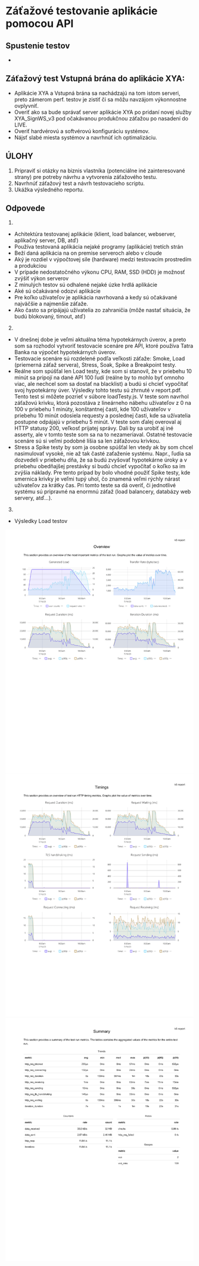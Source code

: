 # Záťažové testovanie aplikácie pomocou API

## Spustenie testov
- 
## Záťažový test Vstupná brána do aplikácie XYA:

-	Aplikácie XYA a Vstupná brána sa nachádzajú na tom istom serveri, preto zámerom perf. testov je zistiť či sa môžu navzájom výkonnostne ovplyvniť.
-	Overiť ako sa bude správať server aplikácie XYA po pridaní novej služby XYA_SignWS_v3 pod očakávanou produkčnou záťažou po nasadení do LIVE.
-	Overiť hardvérovú a softvérovú konfiguráciu systémov.
-	Nájsť slabé miesta systémov a navrhnúť ich optimalizáciu.

## ÚLOHY
1.	Pripraviť si otázky na biznis vlastníka (potenciálne iné zainteresované strany) pre potreby návrhu a vytvorenia záťažového testu.
2.	Navrhnúť záťažový test a návrh testovacieho scriptu.
3.	Ukážka výsledného reportu.

## Odpovede
1. 
- Achitektúra testovanej aplikácie (klient, load balancer, webserver, aplikačný server, DB, atď)
- Používa testovaná aplikácia nejaké programy (aplikácie) tretích strán
- Beží daná aplikácia na on premise serveroch alebo v cloude
- Aký je rozdiel v výpočtovej sile (hardware) medzi testovacím prostredím a produkciou 
- V prípade nedostatočného výkonu CPU, RAM, SSD (HDD) je možnosť zvýšiť výkon serverov
- Z minulých testov sú odhalené nejaké úzke hrdlá aplikácie
- Aké sú očakávané odozvi aplikácie
- Pre koľko užívateľov je aplikácia navrhovaná a kedy sú očakávané najväčšie a najmenšie záťaže.
- Ako často sa pripájajú užívatelia zo zahraničia (môže nastať situácia, že budú blokovaný, timout, atď)
2.
- V dnešnej dobe je veľmi aktuálna téma hypotekárnych úverov, a preto som sa rozhodol vytvoriť testovacie scenáre pre API, ktoré používa
Tatra Banka na výpočet hypotekárnych úverov.
- Testovacie scenáre sú rozdelené podľa veľkosti záťaže: Smoke, Load (priemerná záťaž servera), Stress, Soak, Spike a Breakpoint testy.
- Reálne som spúšťal len Load testy, kde som si stanovil, že v priebehu 10 minút sa pripojí na dané API 100 ľudí (reálne by to mohlo byť omnoho viac,
ale nechcel som sa dostať na blacklist) a budú si chcieť vypočítať svoj hypotekárny úver. Výsledky tohto testu sú zhrnuté v report.pdf. Tento test
si môžete pozrieť v súbore loadTesty.js. V teste som navrhol záťažovú krivku, ktorá pozostáva z lineárneho nábehu užívateľov z 0 na 100 v priebehu
1 minúty, konštantnej časti, kde 100 užívateľov v priebehu 10 minút odosiela requesty a poslednej časti, kde sa užívatelia postupne
odpájajú v priebehu 5 minút. V teste som ďalej overoval aj HTTP statusy 200, veľkosť prijatej správy. Dali by sa urobiť aj iné asserty, ale v tomto 
teste som sa na to nezameriaval. Ostatné testovacie scenáre sú si veľmi podobné líšia sa len záťažovou krivkou. 
- Stress a Spike testy by som ja osobne spúšťal len vtedy ak by som chcel nasimulovať vysoké, nie až tak časté zaťaženie systému.
Napr., ľudia sa dozvedeli v priebehu dňa, že sa budú zvyšovať hypotekárne úroky a v priebehu obedňajšej prestávky si budú chcieť vypočítať
o koľko sa im zvýšia náklady. Pre tento prípad by bolo vhodné použiť Spike testy, kde smernica krivky je veľmi tupý uhol, čo znamená veľmi rýchly
nárast užívateľov za krátky čas. Pri tomto teste sa dá overiť, či jednotlivé systému sú pripravné na enormnú záťaž (load balancery, databázy
web servery, atď...).

3.
- Výsledky Load testov

![](reporty/report-1.png)
![](reporty/report-2.png)
![](reporty/report-3.png)





